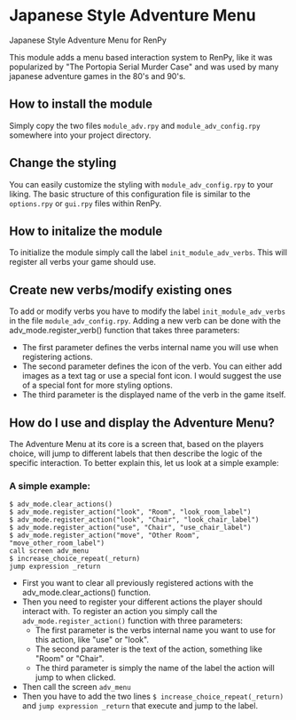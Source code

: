 # Japanese Style Adventure Menu
Japanese Style Adventure Menu for RenPy

This module adds a menu based interaction system to RenPy, like it was popularized by "The Portopia Serial Murder Case" and was used by many japanese adventure games in the 80's and 90's.

## How to install the module
Simply copy the two files `module_adv.rpy` and `module_adv_config.rpy` somewhere into your project directory.

## Change the styling
You can easily customize the styling with `module_adv_config.rpy` to your liking. The basic structure of this configuration file is similar to the `options.rpy` or `gui.rpy` files within RenPy. 

## How to initalize the module
To initialize the module simply call the label `init_module_adv_verbs`. This will register all verbs your game should use.

## Create new verbs/modify existing ones
To add or modify verbs you have to modify the label `init_module_adv_verbs` in the file `module_adv_config.rpy`.
Adding a new verb can be done with the adv_mode.register_verb() function that takes three parameters: 

- The first parameter defines the verbs internal name you will use when registering actions.
- The second parameter defines the icon of the verb. You can either add images as a text tag or use a special font icon. I would suggest the use of a special font for more styling options.
- The third parameter is the displayed name of the verb in the game itself.

## How do I use and display the Adventure Menu?

The Adventure Menu at its core is a screen that, based on the players choice, will jump to different labels that then describe the logic of the specific interaction.
To better explain this, let us look at a simple example:

### A simple example:
```
$ adv_mode.clear_actions()
$ adv_mode.register_action("look", "Room", "look_room_label")
$ adv_mode.register_action("look", "Chair", "look_chair_label")
$ adv_mode.register_action("use", "Chair", "use_chair_label")
$ adv_mode.register_action("move", "Other Room", "move_other_room_label")
call screen adv_menu
$ increase_choice_repeat(_return)
jump expression _return
```

- First you want to clear all previously registered actions with the adv_mode.clear_actions() function.
- Then you need to register your different actions the player should interact with. To register an action you simply call the `adv_mode.register_action()` function with three parameters:
  - The first parameter is the verbs internal name you want to use for this action, like "use" or "look".
  - The second parameter is the text of the action, something like "Room" or "Chair".
  - The third parameter is simply the name of the label the action will jump to when clicked.
- Then call the screen `adv_menu`
- Then you have to add the two lines `$ increase_choice_repeat(_return)` and `jump expression _return` that execute and jump to the label.
